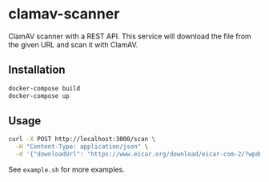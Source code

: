 # clamav-scanner

ClamAV scanner with a REST API. This service will download the file from the given URL and scan it with ClamAV.

## Installation

```bash
docker-compose build
docker-compose up
```

## Usage

```bash
curl -X POST http://localhost:3000/scan \
  -H "Content-Type: application/json" \
  -d '{"downloadUrl": "https://www.eicar.org/download/eicar-com-2/?wpdmdl=8842&refresh=679cf8f3441341738340595"}'
```

See `example.sh` for more examples.
